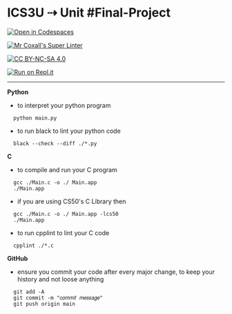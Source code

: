 # ICS3U ⇢ Unit #Final-Project

[![Open in Codespaces](https://classroom.github.com/assets/launch-codespace-7f7980b617ed060a017424585567c406b6ee15c891e84e1186181d67ecf80aa0.svg)](https://classroom.github.com/open-in-codespaces?assignment_repo_id=13861973)

[![Mr Coxall's Super Linter](https://github.com/MTHS-ICS3U-2-2023/ICS3U-Unit-1-04-Alex-Nelson-1/workflows/Mr%20Coxall's%20Super%20Linter/badge.svg)](https://github.com/MTHS-ICS3U-2-2023/ICS3U-Unit-1-04-Alex-Nelson-1/actions)

[![CC BY-NC-SA 4.0](https://img.shields.io/badge/License-CC%20BY--NC--SA%204.0-blue.svg)](./LICENSE)

[![Run on Repl.it](https://repl.it/badge/github/Alex-Nelson-1/ICS3U-FINAL-PROJECT-WORD-GAME)](https://repl.it/github/Alex-Nelson-1/ICS3U-FINAL-PROJECT-WORD-GAME)

---

**Python**
- to interpret your python program
```console
  python main.py
```
- to run black to lint your python code
```console
  black --check --diff ./*.py
```

**C**
- to compile and run your C program
```console
  gcc ./Main.c -o ./ Main.app
  ./Main.app
```
- if you are using CS50's C Library then
```console
  gcc ./Main.c -o ./ Main.app -lcs50
  ./Main.app
```
- to run cpplint to lint your C code
```console
  cpplint ./*.c
```

**GitHub**
- ensure you commit your code after every major change, to keep your history and not loose anything
```console
  git add -A
  git commit -m "𝑐𝑜𝑚𝑚𝑖𝑡 𝑚𝑒𝑠𝑠𝑎𝑔𝑒"
  git push origin main
```
